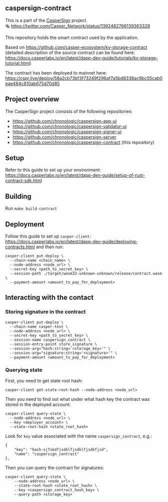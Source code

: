 ## caspersign-contract

This is a part of the [CasperSign](https://blog.chronologic.network/caspersign-immutable-document-signatures-on-the-blockchain-65edc4969bf0) project.
\
🗞 https://twitter.com/Casper_Network/status/1392482766139363328

This repository holds the smart contract used by the application.

Based on https://github.com/casper-ecosystem/kv-storage-contract
(detailed description of the source contract can be found here: https://docs.casperlabs.io/en/latest/dapp-dev-guide/tutorials/kv-storage-tutorial.html)

The contract has been deployed to mainnet here: https://cspr.live/deploy/58a2cb73bf3f73249f296af7a5bd8338ac9bc55cab0eae484c810ab675d70d85

## Project overview

The CasperSign project consists of the following repositories:

- https://github.com/chronologic/caspersign-app-ui
- https://github.com/chronologic/caspersign-validator-ui
- https://github.com/chronologic/caspersign-signer-ui
- https://github.com/chronologic/caspersign-server
- https://github.com/chronologic/caspersign-contract (this repository)

## Setup

Refer to this guide to set up your environment: https://docs.casperlabs.io/en/latest/dapp-dev-guide/setup-of-rust-contract-sdk.html

## Building

Run `make build-contract`

## Deployment

Follow this guide to set up `casper-client`: https://docs.casperlabs.io/en/latest/dapp-dev-guide/deploying-contracts.html and then run:

```
casper-client put-deploy \
  --chain-name <chain_name> \
  --node-address <node_url> \
  --secret-key <path_to_secret_key> \
  --session-path ./target/wasm32-unknown-unknown/release/contract.wasm  \
  --payment-amount <amount_to_pay_for_deployment>
```

## Interacting with the contact

### Storing signature in the contract

```
casper-client put-deploy \
  --chain-name casper-test \
  --node-address <node_url> \
  --secret-key <path_to_secret_key> \
  --session-name caspersign_contract \
  --session-entry-point store_signature \
  --session-arg="hash:string='<storage_key>'" \
  --session-arg="signature:string='<signature>'" \
  --payment-amount <amount_to_pay_for_deployment>
```

### Querying state

First, you need to get state root hash:

`casper-client get-state-root-hash --node-address <node_url>`

Then you need to find out what under what hash key the contract was stored in the deployed account:

```
casper-client query-state \
  --node-address <node_url> \
  --key <deployer_account> \
  --state-root-hash <state_root_hash>
```

Look for `key` value associated with the name `caspersign_contract`, e.g.:

```
{
    "key": "hash-sjfskdfjsdklfjsdklfjsdkfjsd",
    "name": "caspersign_contract"
},
```

Then you can query the contract for signatures:

```
casper-client query-state \
    --node-address <node_url> \
    --state-root-hash <state_root_hash> \
    --key <caspersign_contract_hash_key> \
    --query-path <storage_key>
```
